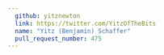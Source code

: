 ```yaml
---
  github: yitznewton
  link: https://twitter.com/YitzOfTheBits
  name: "Yitz (Benjamin) Schaffer"
  pull_request_number: 475
---
```

